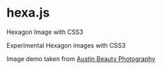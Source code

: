 hexa.js
=======

Hexagon Image with CSS3

Experimental Hexagon images with CSS3

Image demo taken from <a href="http://www.flickr.com/photos/austinbeautyphotography/">Austin Beauty Photography</a>
